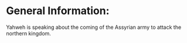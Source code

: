 # General Information:

Yahweh is speaking about the coming of the Assyrian army to attack the northern kingdom.